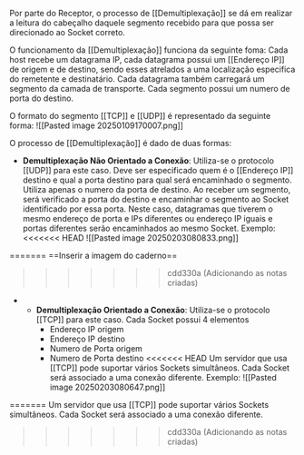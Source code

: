 Por parte do Receptor, o processo de [[Demultiplexação]] se dá em realizar a leitura do cabeçalho daquele segmento recebido para que possa ser direcionado ao Socket correto.

O funcionamento da [[Demultiplexação]] funciona da seguinte foma:
	Cada host recebe um datagrama IP, cada datagrama possui um [[Endereço IP]] de origem e de destino, sendo esses atrelados a uma localização especifica do remetente e destinatário.
	Cada datagrama também carregará um segmento da camada de transporte.
	Cada segmento possui um numero de  porta do destino.

O formato do segmento [[TCP]] e [[UDP]] é representado da seguinte forma:
![[Pasted image 20250109170007.png]]

O processo de [[Demultiplexação]] é dado de duas formas:
* **Demultiplexação Não Orientado a Conexão**:
	Utiliza-se o protocolo [[UDP]] para este caso.
	Deve ser especificado quem é o [[Endereço IP]] destino e qual a porta destino para qual será encaminhado o segmento.
	Utiliza apenas o numero da porta de destino.
	Ao receber um segmento, será verificado a porta do destino e encaminhar o segmento ao Socket identificado por essa porta.
	Neste caso, datagramas que tiverem o mesmo endereço de porta e IPs diferentes ou endereço IP iguais e portas diferentes serão encaminhados ao mesmo Socket.
	Exemplo:
<<<<<<< HEAD
	![[Pasted image 20250203080833.png]]
	
=======
	==Inserir a imagem do caderno==
>>>>>>> cdd330a (Adicionando as notas criadas)
* * **Demultiplexação Orientado a Conexão**:
	Utiliza-se o protocolo [[TCP]] para este caso.
	Cada Socket possui 4 elementos
	- Endereço IP origem
	- Endereço IP destino
	- Numero de Porta origem
	- Numero de Porta destino
<<<<<<< HEAD
	Um servidor que usa [[TCP]] pode suportar vários Sockets simultâneos. Cada Socket será associado a uma conexão diferente.
	Exemplo:
	![[Pasted image 20250203080647.png]]
	
=======
	Um servidor que usa [[TCP]] pode suportar vários Sockets simultâneos. Cada Socket será associado a uma conexão diferente.
>>>>>>> cdd330a (Adicionando as notas criadas)
